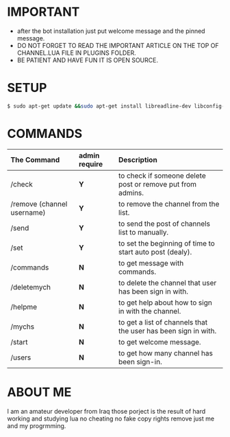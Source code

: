 
# IMPORTANT
* after the bot installation just put welcome message and the pinned message.
* DO NOT FORGET TO READ THE IMPORTANT ARTICLE ON THE TOP OF CHANNEL.LUA FILE IN PLUGINS FOLDER.
* BE PATIENT AND HAVE FUN IT IS OPEN SOURCE.
# SETUP
```sh
$ sudo apt-get update &&sudo apt-get install libreadline-dev libconfig-dev libssl-dev lua5.2 liblua5.2-dev libevent-dev make autoconf unzip git redis-server g++ libjansson-dev libpython-dev expat libexpat1-dev && git clone https://www.github.com/micodev/channel-list-bot.git && cd channel-list-bot && git clone https://github.com/catwell/lua-multipart-post.git && sudo apt-get install lua-socket && sudo apt-get install lua-sec && sh launch.sh
```
# COMMANDS
| The Command                    |admin require               | Description                                                    |
|:-------------------------------|:---------------------------|:---------------------------------------------------------------|
| /check                         | **Y**                      | to check if someone delete post or remove put from admins.     |
| /remove  (channel username)    | **Y**                      | to remove the channel from the list.                           |
| /send                          | **Y**                      | to send the post of channels list to manually.                 |
| /set                           | **Y**                      | to set the beginning of time to start auto post (dealy).       |
| /commands                      | **N**                      | to get message with commands.                                  |
| /deletemych                    | **N**                      | to delete the channel that user has been sign in with.         |
| /helpme                        | **N**                      | to get help about how to sign in with the channel.             |
| /mychs                         | **N**                      | to get a list of channels that the user has been sign in with. |
| /start                         | **N**                      | to get welcome message.                                        |
| /users                         | **N**                      | to get how many channel has been sign-in.                      |

# ABOUT ME
 I am an amateur developer from Iraq those porject is the result of hard working and studying lua no cheating no fake copy rights remove just me and my progrmming.
